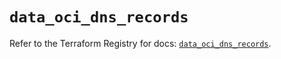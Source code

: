 # `data_oci_dns_records`

Refer to the Terraform Registry for docs: [`data_oci_dns_records`](https://registry.terraform.io/providers/oracle/oci/7.19.0/docs/data-sources/dns_records).
